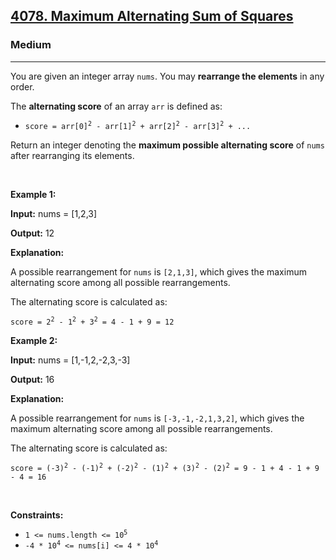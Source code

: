 <h2><a href="https://leetcode.com/problems/stable-subarrays-with-equal-boundary-and-interior-sum/description/">4078. Maximum Alternating Sum of Squares</a></h2><h3>Medium</h3><hr><p>You are given an integer array <code>nums</code>. You may <strong>rearrange the elements</strong> in any order.</p>

<p>The <strong>alternating score</strong> of an array <code>arr</code> is defined as:</p>

<ul>
	<li><code>score = arr[0]<sup>2</sup> - arr[1]<sup>2</sup> + arr[2]<sup>2</sup> - arr[3]<sup>2</sup> + ...</code></li>
</ul>

<p>Return an integer denoting the <strong>maximum possible alternating score</strong> of <code>nums</code> after rearranging its elements.</p>

<p>&nbsp;</p>
<p><strong class="example">Example 1:</strong></p>

<div class="example-block">
<p><strong>Input:</strong> <span class="example-io">nums = [1,2,3]</span></p>

<p><strong>Output:</strong> <span class="example-io">12</span></p>

<p><strong>Explanation:</strong></p>

<p>A possible rearrangement for <code>nums</code> is <code>[2,1,3]</code>, which gives the maximum alternating score among all possible rearrangements.</p>

<p>The alternating score is calculated as:</p>

<p><code>score = 2<sup>2</sup> - 1<sup>2</sup> + 3<sup>2</sup> = 4 - 1 + 9 = 12</code></p>
</div>

<p><strong class="example">Example 2:</strong></p>

<div class="example-block">
<p><strong>Input:</strong> <span class="example-io">nums = [1,-1,2,-2,3,-3]</span></p>

<p><strong>Output:</strong> <span class="example-io">16</span></p>

<p><strong>Explanation:</strong></p>

<p>A possible rearrangement for <code>nums</code> is <code>[-3,-1,-2,1,3,2]</code>, which gives the maximum alternating score among all possible rearrangements.</p>

<p>The alternating score is calculated as:</p>

<p><code>score = (-3)<sup>2</sup> - (-1)<sup>2</sup> + (-2)<sup>2</sup> - (1)<sup>2</sup> + (3)<sup>2</sup> - (2)<sup>2</sup> = 9 - 1 + 4 - 1 + 9 - 4 = 16</code></p>
</div>

<p>&nbsp;</p>
<p><strong>Constraints:</strong></p>

<ul>
	<li><code>1 &lt;= nums.length &lt;= 10<sup>5</sup></code></li>
	<li><code>-4 * 10<sup>4</sup> &lt;= nums[i] &lt;= 4 * 10<sup>4</sup></code></li>
</ul>
